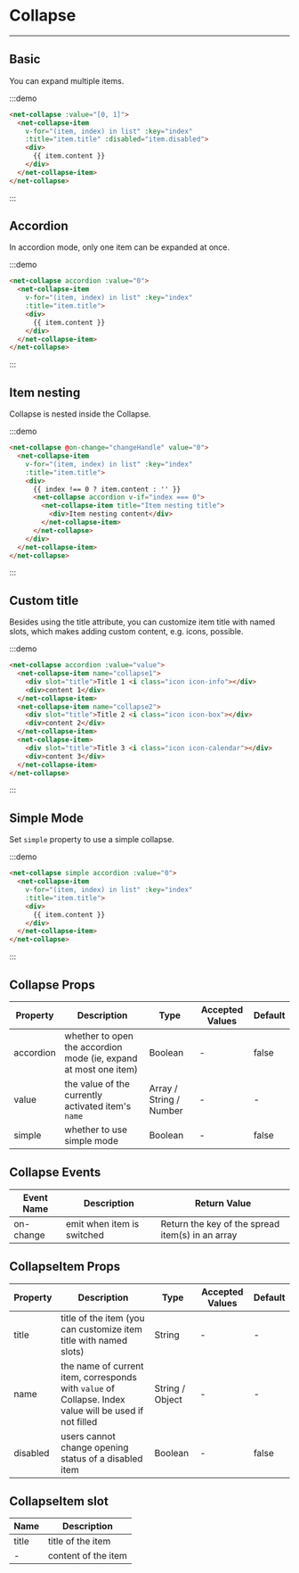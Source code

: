 
# Collapse

----

## Basic

You can expand multiple items.

:::demo
```html
<net-collapse :value="[0, 1]">
  <net-collapse-item
    v-for="(item, index) in list" :key="index"
    :title="item.title" :disabled="item.disabled">
    <div>
      {{ item.content }}
    </div>
  </net-collapse-item>
</net-collapse>
```
:::

## Accordion

In accordion mode, only one item can be expanded at once.

:::demo
```html
<net-collapse accordion :value="0">
  <net-collapse-item
    v-for="(item, index) in list" :key="index"
    :title="item.title">
    <div>
      {{ item.content }}
    </div>
  </net-collapse-item>
</net-collapse>
```
:::

## Item nesting

Collapse is nested inside the Collapse.

:::demo
```html
<net-collapse @on-change="changeHandle" value="0">
  <net-collapse-item
    v-for="(item, index) in list" :key="index"
    :title="item.title">
    <div>
      {{ index !== 0 ? item.content : '' }}
      <net-collapse accordion v-if="index === 0">
        <net-collapse-item title="Item nesting title">
          <div>Item nesting content</div>
        </net-collapse-item>
      </net-collapse>
    </div>
  </net-collapse-item>
</net-collapse>
```
:::

## Custom title

Besides using the title attribute, you can customize item title with named slots, which makes adding custom content, e.g. icons, possible.

:::demo
```html
<net-collapse accordion :value="value">
  <net-collapse-item name="collapse1">
    <div slot="title">Title 1 <i class="icon icon-info"></div>
    <div>content 1</div>
  </net-collapse-item>
  <net-collapse-item name="collapse2">
    <div slot="title">Title 2 <i class="icon icon-box"></div>
    <div>content 2</div>
  </net-collapse-item>
  <net-collapse-item>
    <div slot="title">Title 3 <i class="icon icon-calendar"></div>
    <div>content 3</div>
  </net-collapse-item>
</net-collapse>
```
:::

## Simple Mode

Set `simple` property to use a simple collapse.

:::demo
```html
<net-collapse simple accordion :value="0">
  <net-collapse-item
    v-for="(item, index) in list" :key="index"
    :title="item.title">
    <div>
      {{ item.content }}
    </div>
  </net-collapse-item>
</net-collapse>
```
:::

## Collapse Props

| Property  | Description   | Type      | Accepted Values         | Default |
|---------- |-------------- |---------- |-----------------------  |-------- |
| accordion | whether to open the accordion mode (ie, expand at most one item) | Boolean | - | false |
| value | the value of the currently activated item's `name` | Array / String / Number | - | - |
| simple | whether to use simple mode | Boolean | - | false |

## Collapse Events

| Event Name| Description   | Return Value  |
|---------- |-------------- |-------------- |
| on-change | emit when item is switched | Return the key of the spread item(s) in an array |

## CollapseItem Props

| Property  | Description   | Type      | Accepted Values                  | Default |
|---------- |-------------- |---------- |--------------------------------  |-------- |
| title | title of the item (you can customize item title with named slots) | String | - | - |
| name | the name of current item, corresponds with `value` of Collapse. Index value will be used if not filled | String / Object | - | - |
| disabled | users cannot change opening status of a disabled item | Boolean | - | false |

## CollapseItem slot

| Name      | Description |
|----------|-------- |
| title | title of the item |
| - | content of the item |

<script>
  export default {
    data () {
      return {
        list: [
          { title: 'title 1', content: 'content 1' },
          { title: 'title 2', content: 'content 2' },
          { title: 'title 3', content: 'content 3', disabled: true }
        ],
        value: 'collapse1'
      }
    },
    methods: {
      changeHandle (val) {
        this.$Message.info(`collapse change event: ${val}`)
      }
    }
  }
</script>
